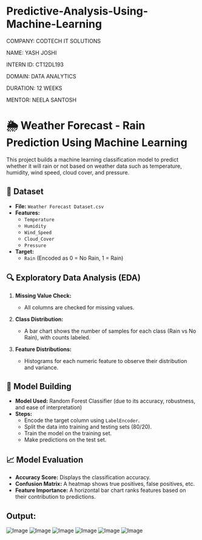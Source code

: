 # Predictive-Analysis-Using-Machine-Learning
COMPANY: CODTECH IT SOLUTIONS

NAME: YASH JOSHI

INTERN ID: CT12DL193

DOMAIN: DATA ANALYTICS

DURATION: 12 WEEKS

MENTOR: NEELA SANTOSH

# 🌦️ Weather Forecast - Rain Prediction Using Machine Learning

This project builds a machine learning classification model to predict whether it will rain or not based on weather data such as temperature, humidity, wind speed, cloud cover, and pressure.

## 📁 Dataset

- **File:** `Weather Forecast Dataset.csv`
- **Features:**
  - `Temperature`
  - `Humidity`
  - `Wind_Speed`
  - `Cloud_Cover`
  - `Pressure`
- **Target:**
  - `Rain` (Encoded as 0 = No Rain, 1 = Rain)

## 🔍 Exploratory Data Analysis (EDA)

1. **Missing Value Check:**
   - All columns are checked for missing values.

2. **Class Distribution:**
   - A bar chart shows the number of samples for each class (Rain vs No Rain), with counts labeled.

3. **Feature Distributions:**
   - Histograms for each numeric feature to observe their distribution and variance.

## 🧠 Model Building

- **Model Used:** Random Forest Classifier (due to its accuracy, robustness, and ease of interpretation)
- **Steps:**
  - Encode the target column using `LabelEncoder`.
  - Split the data into training and testing sets (80/20).
  - Train the model on the training set.
  - Make predictions on the test set.

## 📈 Model Evaluation

- **Accuracy Score:** Displays the classification accuracy.
- **Confusion Matrix:** A heatmap shows true positives, false positives, etc.
- **Feature Importance:** A horizontal bar chart ranks features based on their contribution to predictions.

## Output:
![Image](https://github.com/user-attachments/assets/6b844748-b368-41b3-ab98-462b0a6a1cd0)
![Image](https://github.com/user-attachments/assets/86723df0-7ce2-4fb2-a5e6-f20c2b82e7ed)
![Image](https://github.com/user-attachments/assets/bc81183a-154f-492f-8a26-5c99bc037c20)
![Image](https://github.com/user-attachments/assets/46fc27e5-cc3b-428c-a028-d6df18f26167)
![Image](https://github.com/user-attachments/assets/3e0c7ab3-5351-4ad5-911b-bad407127566)
![Image](https://github.com/user-attachments/assets/eb43136b-b15b-4346-bf67-6ab6c8fdf017)

